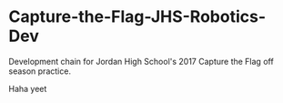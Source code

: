 # Capture-the-Flag-JHS-Robotics-Dev
Development chain for Jordan High School's 2017 Capture the Flag off season practice.

Haha yeet
